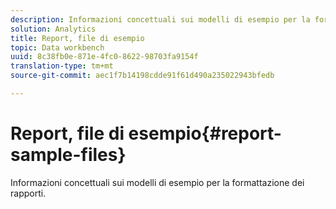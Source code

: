 ```yaml
---
description: Informazioni concettuali sui modelli di esempio per la formattazione dei rapporti.
solution: Analytics
title: Report, file di esempio
topic: Data workbench
uuid: 8c38fb0e-871e-4fc0-8622-98703fa9154f
translation-type: tm+mt
source-git-commit: aec1f7b14198cdde91f61d490a235022943bfedb

---
```



# Report, file di esempio{#report-sample-files}

Informazioni concettuali sui modelli di esempio per la formattazione dei rapporti.

